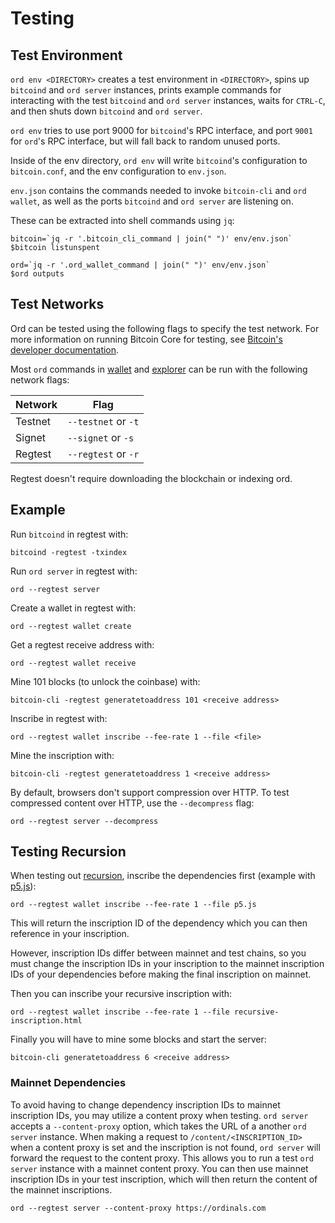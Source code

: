 Testing
=======

Test Environment
----------------

`ord env <DIRECTORY>` creates a test environment in `<DIRECTORY>`, spins up
`bitcoind` and `ord server` instances, prints example commands for interacting
with the test `bitcoind` and `ord server` instances, waits for `CTRL-C`, and
then shuts down `bitcoind` and `ord server`.

`ord env` tries to use port 9000 for `bitcoind`'s RPC interface, and port
`9001` for `ord`'s RPC interface, but will fall back to random unused ports.

Inside of the env directory, `ord env` will write `bitcoind`'s configuration to
`bitcoin.conf`, and the env configuration to `env.json`.

`env.json` contains the commands needed to invoke `bitcoin-cli` and `ord
wallet`, as well as the ports `bitcoind` and `ord server` are listening on.

These can be extracted into shell commands using `jq`:

```shell
bitcoin=`jq -r '.bitcoin_cli_command | join(" ")' env/env.json`
$bitcoin listunspent

ord=`jq -r '.ord_wallet_command | join(" ")' env/env.json`
$ord outputs
```

Test Networks
-------------

Ord can be tested using the following flags to specify the test network. For more
information on running Bitcoin Core for testing, see [Bitcoin's developer documentation](https://developer.bitcoin.org/examples/testing.html).

Most `ord` commands in [wallet](wallet.md) and [explorer](explorer.md)
can be run with the following network flags:

| Network | Flag |
|---------|------|
| Testnet | `--testnet` or `-t` |
| Signet  | `--signet` or `-s` |
| Regtest | `--regtest` or `-r` |

Regtest doesn't require downloading the blockchain or indexing ord.

Example
-------

Run `bitcoind` in regtest with:

```
bitcoind -regtest -txindex
```

Run `ord server` in regtest with:

```
ord --regtest server
```

Create a wallet in regtest with:

```
ord --regtest wallet create
```

Get a regtest receive address with:

```
ord --regtest wallet receive
```

Mine 101 blocks (to unlock the coinbase) with:

```
bitcoin-cli -regtest generatetoaddress 101 <receive address>
```

Inscribe in regtest with:

```
ord --regtest wallet inscribe --fee-rate 1 --file <file>
```

Mine the inscription with:

```
bitcoin-cli -regtest generatetoaddress 1 <receive address>
```

By default, browsers don't support compression over HTTP. To test compressed
content over HTTP, use the `--decompress` flag:

```
ord --regtest server --decompress
```

Testing Recursion
-----------------

When testing out [recursion](../inscriptions/recursion.md), inscribe the
dependencies first (example with [p5.js](https://p5js.org)):

```
ord --regtest wallet inscribe --fee-rate 1 --file p5.js
```

This will return the inscription ID of the dependency which you can then
reference in your inscription.

However, inscription IDs differ between mainnet and test chains, so you must
change the inscription IDs in your inscription to the mainnet inscription IDs of
your dependencies before making the final inscription on mainnet.

Then you can inscribe your recursive inscription with:

```
ord --regtest wallet inscribe --fee-rate 1 --file recursive-inscription.html
```

Finally you will have to mine some blocks and start the server:

```
bitcoin-cli generatetoaddress 6 <receive address>
```

### Mainnet Dependencies

To avoid having to change dependency inscription IDs to mainnet inscription IDs,
you may utilize a content proxy when testing. `ord server` accepts a
`--content-proxy` option, which takes the URL of a another `ord server`
instance. When making a request to `/content/<INSCRIPTION_ID>` when a content
proxy is set and the inscription is not found, `ord server` will forward the
request to the content proxy. This allows you to run a test `ord server`
instance with a mainnet content proxy. You can then use mainnet inscription IDs
in your test inscription, which will then return the content of the mainnet
inscriptions.

```
ord --regtest server --content-proxy https://ordinals.com
```
